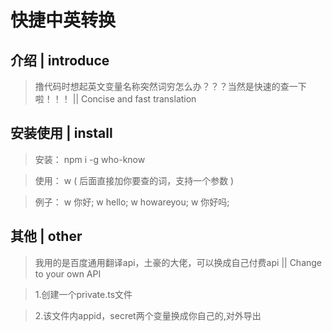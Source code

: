 # 快捷中英转换
## 介绍 | introduce
> 撸代码时想起英文变量名称突然词穷怎么办？？？当然是快速的查一下啦！！！ || Concise and fast translation
## 安装使用 | install
>安装： npm i -g who-know

>使用： w <val> ( 后面直接加你要查的词，支持一个参数 )

>例子： w 你好; w hello; w howareyou; w 你好吗;
## 其他 | other
> 我用的是百度通用翻译api，土豪的大佬，可以换成自己付费api || Change to your own API

> 1.创建一个private.ts文件 

> 2.该文件内appid，secret两个变量换成你自己的,对外导出 
